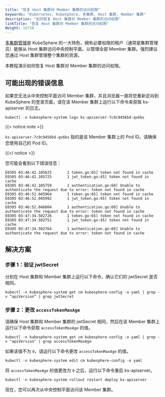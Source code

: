 ```yaml
---
title: "恢复 Host 集群对 Member 集群的访问权限"
keywords: "Kubernetes, KubeSphere, 多集群, Host 集群, Member 集群"
description: "如何恢复 Host 集群对 Member 集群的访问权限"
linkTitle: "恢复 Host 集群对 Member 集群的访问权限"
Weight: 16710
---
```


[多集群管理](../../../multicluster-management/introduction/kubefed-in-kubesphere/)是 KubeSphere 的一大特色，拥有必要权限的租户（通常是集群管理员）能够从 Host 集群访问中央控制平面，以管理全部 Member 集群。强烈建议您通过 Host 集群管理整个集群的资源。

本教程演示如何恢复 Host 集群对 Member 集群的访问权限。

## 可能出现的错误信息

如果您无法从中央控制平面访问 Member 集群，并且浏览器一直将您重新定向到 KubeSphere 的登录页面，请在该 Member 集群上运行以下命令来获取 ks-apiserver 的日志。

```
kubectl -n kubesphere-system logs ks-apiserver-7c9c9456bd-qv6bs
```

{{< notice note >}}

`ks-apiserver-7c9c9456bd-qv6bs` 指的是该 Member 集群上的 Pod ID。请确保您使用自己的 Pod ID。

{{</ notice >}}

您可能会看到以下错误信息：

```
E0305 03:46:42.105625       1 token.go:65] token not found in cache
E0305 03:46:42.105725       1 jwt_token.go:45] token not found in cache
E0305 03:46:42.105759       1 authentication.go:60] Unable to authenticate the request due to error: token not found in cache
E0305 03:46:52.045964       1 token.go:65] token not found in cache
E0305 03:46:52.045992       1 jwt_token.go:45] token not found in cache
E0305 03:46:52.046004       1 authentication.go:60] Unable to authenticate the request due to error: token not found in cache
E0305 03:47:34.502726       1 token.go:65] token not found in cache
E0305 03:47:34.502751       1 jwt_token.go:45] token not found in cache
E0305 03:47:34.502764       1 authentication.go:60] Unable to authenticate the request due to error: token not found in cache
```

## 解决方案

### 步骤 1：验证 jwtSecret

分别在 Host 集群和 Member 集群上运行以下命令，确认它们的 jwtSecret 是否相同。

```
kubectl -n kubesphere-system get cm kubesphere-config -o yaml | grep -v “apiVersion” | grep jwtSecret
```

### 步骤 2：更改 `accessTokenMaxAge`

请确保 Host 集群和 Member 集群的 jwtSecret 相同，然后在该 Member 集群上运行以下命令获取 `accessTokenMaxAge` 的值。

```
kubectl -n kubesphere-system get cm kubesphere-config -o yaml | grep -v "apiVersion" | grep accessTokenMaxAge
```

如果该值不为 `0`，请运行以下命令更改 `accessTokenMaxAge` 的值。

```
kubectl -n kubesphere-system edit cm kubesphere-config -o yaml
```

将 `accessTokenMaxAge` 的值更改为 `0` 之后，运行以下命令重启 ks-apiserver。

```
kubectl -n kubesphere-system rollout restart deploy ks-apiserver
```

现在，您可以再次从中央控制平面访问该 Member 集群。